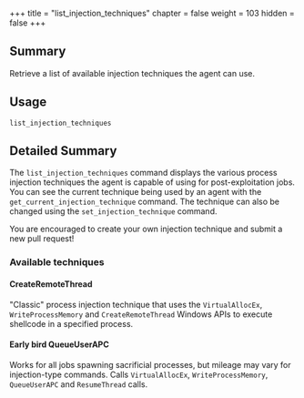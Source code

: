 +++
title = "list_injection_techniques"
chapter = false
weight = 103
hidden = false
+++

## Summary
Retrieve a list of available injection techniques the agent can use.

## Usage
```
list_injection_techniques
```

## Detailed Summary
The `list_injection_techniques` command displays the various process injection techniques the agent is capable of using for post-exploitation jobs. You can see the current technique being used by an agent with the `get_current_injection_technique` command. The technique can also be changed using the `set_injection_technique` command.

You are encouraged to create your own injection technique and submit a new pull request!

### Available techniques

#### CreateRemoteThread
"Classic" process injection technique that uses the `VirtualAllocEx`, `WriteProcessMemory` and `CreateRemoteThread` Windows APIs to execute shellcode in a specified process.

#### Early bird QueueUserAPC
Works for all jobs spawning sacrificial processes, but mileage may vary for injection-type commands. Calls `VirtualAllocEx`, `WriteProcessMemory`, `QueueUserAPC` and `ResumeThread` calls.
